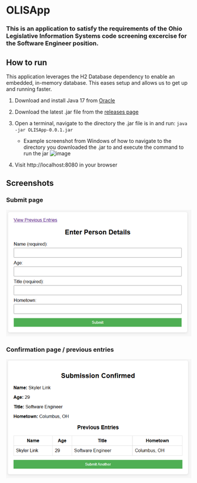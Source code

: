 # OLISApp
### This is an application to satisfy the requirements of the Ohio Legislative Information Systems code screening excercise for the Software Engineer position.

## How to run
This application leverages the H2 Database dependency to enable an embedded, in-memory database. This eases setup and allows us to get up and running faster.
1. Download and install Java 17 from [Oracle](https://www.oracle.com/java/technologies/javase/jdk17-archive-downloads.html)
2. Download the latest .jar file from the [releases page](https://github.com/skylerlink/OLISApp/releases)
3. Open a terminal, navigate to the directory the .jar file is in and run: `java -jar OLISApp-0.0.1.jar`
   - Example screenshot from Windows of how to navigate to the directory you downloaded the .jar to and execute the command to run the jar <img width="536" height="365" alt="image" src="https://github.com/user-attachments/assets/50dfc28f-caf7-410c-a4f5-6447b62a832d" />

5. Visit http://localhost:8080 in your browser

## Screenshots
### Submit page
![alt text](image.png)

### Confirmation page / previous entries
![alt text](image-1.png)

